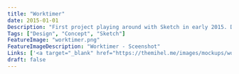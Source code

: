 ```yaml
---
title: "Worktimer"
date: 2015-01-01
Description: "First project playing around with Sketch in early 2015. Design concept for website advertising a time tracking service. Onepage website showing all the information about the service and call to actions, like subscribing to the newsletter or login."
Tags: ["Design", "Concept", "Sketch"]
FeatureImage: "worktimer.png"
FeatureImageDescription: "Worktimer - Sceenshot"
Links: ['<a target="_blank" href="https://themihel.me/images/mockups/worktimer.jpg">Preview</a>']
draft: false
---
```

